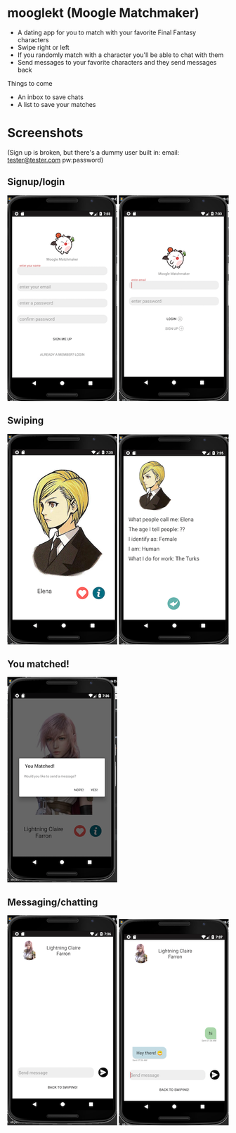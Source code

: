 # mooglekt (Moogle Matchmaker)

* A dating app for you to match with your favorite Final Fantasy characters
* Swipe right or left
* If you randomly match with a character you'll be able to chat with them
* Send messages to your favorite characters and they send messages back

Things to come
* An inbox to save chats
* A list to save your matches

# Screenshots

(Sign up is broken, but there's a dummy user built in: email: tester@tester.com pw:password)

## Signup/login

![mooglekt signup](screenshots/mooglekt-signup.png) ![mooglekt login](screenshots/mooglekt-login.png)

## Swiping

![mooglekt swipe](screenshots/mooglekt-swipe.png) ![mooglekt profile](screenshots/mooglekt-profile.png)

## You matched!

![mooglekt matched](screenshots/mooglekt-matched.png)

## Messaging/chatting

![mooglekt message](screenshots/mooglekt-message.png) ![mooglekt chat](screenshots/mooglekt-chat.png)

